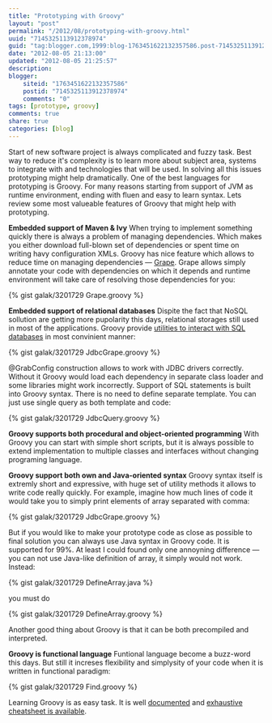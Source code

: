```yaml
---
title: "Prototyping with Groovy"
layout: "post"
permalink: "/2012/08/prototyping-with-groovy.html"
uuid: "7145325113912378974"
guid: "tag:blogger.com,1999:blog-1763451622132357586.post-7145325113912378974"
date: "2012-08-05 21:13:00"
updated: "2012-08-05 21:25:57"
description: 
blogger:
    siteid: "1763451622132357586"
    postid: "7145325113912378974"
    comments: "0"
tags: [prototype, groovy]
comments: true
share: true
categories: [blog]
---
```


Start of new software project is always complicated and fuzzy task. Best way to reduce it's complexity is to learn more about subject area, systems to integrate with and technologies that will be used. In solving all this issues prototyping might help dramatically.
One of the best languages for prototyping is Groovy. For many reasons starting from support of JVM as runtime environment, ending with fluen and easy to learn syntax.
Lets review some most valueable features of Groovy that might help with prototyping.

**Embedded support of Maven &amp; Ivy**
When trying to implement something quickly there is always a problem of managing dependencies. Which makes you either download full-blown set of dependencies or spent time on writing havy configuration XMLs. Groovy has nice feature which allows to reduce time on managing dependencies &mdash; [Grape](http://groovy.codehaus.org/Grapes+and+grab()). Grape allows simply annotate your code with dependencies on which it depends and runtime environment will take care of resolving those dependencies for you: 

{% gist galak/3201729 Grape.groovy %}

**Embedded support of relational databases**
Dispite the fact that NoSQL sollution are getting more pupolarity this days, relational storages still used in most of the applications.
Groovy provide [utilities to interact with SQL databases](http://groovy.codehaus.org/Database+features) in most convinient manner:

{% gist galak/3201729 JdbcGrape.groovy %}

@GrabConfig construction allows to work with JDBC drivers correctly. Without it Groovy would load each dependency in separate class loader and some libraries might work incorrectly.
Support of SQL statements is built into Groovy syntax. There is no need to define separate template. You can just use single query as both template and code:

{% gist galak/3201729 JdbcQuery.groovy %}

**Groovy supports both procedural and object-oriented programming**
With Groovy you can start with simple short scripts, but it is always possible to extend implementation to multiple classes and interfaces without changing programing language. 

**Groovy support both own and Java-oriented syntax**
Groovy syntax itself is extremly short and expressive, with huge set of utility methods it allows to write code really quickly. For example, imagine how much lines of code it would take you to simply print elements of array separated with comma:

{% gist galak/3201729 JdbcGrape.groovy %}

But if you would like to make your prototype code as close as possible to final solution you can always use Java syntax in Groovy code. It is supported for 99%. At least I could found only one annoyning difference — you can not use Java-like definition of array, it simply would not work.
Instead: 

{% gist galak/3201729 DefineArray.java %}

you must do

{% gist galak/3201729 DefineArray.groovy %}

Another good thing about Groovy is that it can be both precompiled and interpreted. 

**Groovy is functional language**
Funtional language become a buzz-word this days. But still it increses flexibility and simplysity of your code when it is written in functional paradigm:

{% gist galak/3201729 Find.groovy %}

Learning Groovy is as easy task. It is well [documented](http://groovy.codehaus.org/User+Guide) and [exhaustive cheatsheet is available](http://refcardz.dzone.com/refcardz/groovy).